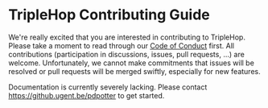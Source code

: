 # TripleHop Contributing Guide

We're really excited that you are interested in contributing to TripleHop. Please take a moment to read through our [Code of Conduct](CODE_OF_CONDUCT.md) first. All contributions (participation in discussions, issues, pull requests, ...) are welcome. Unfortunately, we cannot make commitments that issues will be resolved or pull requests will be merged swiftly, especially for new features.

Documentation is currently severely lacking. Please contact <https://github.ugent.be/pdpotter> to get started.
